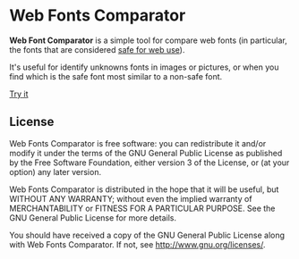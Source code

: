 Web Fonts Comparator
====================

**Web Font Comparator** is a simple tool for compare web fonts
(in particular, the fonts that are considered [safe for web use](http://www.w3schools.com/cssref/css_websafe_fonts.asp)).

It's useful for identify unknowns fonts in images or pictures, 
or when you find which is the safe font most similar to a non-safe font.

[Try it](http://jfmdev.github.io/WebFontsComparator/)

License
-------

Web Fonts Comparator is free software: you can redistribute it and/or modify
it under the terms of the GNU General Public License as published by
the Free Software Foundation, either version 3 of the License, or
(at your option) any later version.

Web Fonts Comparator is distributed in the hope that it will be useful,
but WITHOUT ANY WARRANTY; without even the implied warranty of
MERCHANTABILITY or FITNESS FOR A PARTICULAR PURPOSE. See the
GNU General Public License for more details.

You should have received a copy of the GNU General Public License
along with Web Fonts Comparator. If not, see <http://www.gnu.org/licenses/>.
